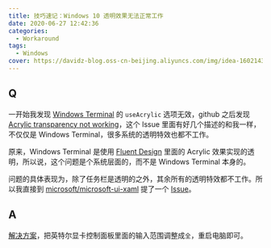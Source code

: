 ```yaml
---
title: 技巧速记：Windows 10 透明效果无法正常工作
date: 2020-06-27 12:42:36
categories:
  - Workaround
tags:
  - Windows
cover: https://davidz-blog.oss-cn-beijing.aliyuncs.com/img/idea-1602143497.jpg
---
```


## Q

一开始我发现 [Windows Terminal](https://github.com/microsoft/terminal) 的 `useAcrylic` 选项无效，github 之后发现 [Acrylic transparency not working](https://github.com/microsoft/terminal/issues/1414)，这个 Issue 里面有好几个描述的和我一样，不仅仅是 Windows Terminal，很多系统的透明特效也都不工作。

原来，Windows Terminal 是使用 [Fluent Design](https://www.microsoft.com/design/fluent/#/) 里面的 Acrylic 效果实现的透明，所以说，这个问题是个系统层面的，而不是 Windows Terminal 本身的。

问题的具体表现为，除了任务栏是透明的之外，其余所有的透明特效都不工作。所以我直接到 [microsoft/microsoft-ui-xaml](https://github.com/microsoft/microsoft-ui-xaml) 提了一个 [Issue](https://github.com/microsoft/microsoft-ui-xaml/issues/2737)。

## A

[解决方案](https://github.com/microsoft/microsoft-ui-xaml/issues/2737#issuecomment-650471950)，把英特尔显卡控制面板里面的输入范围调整成`全`，重启电脑即可。
